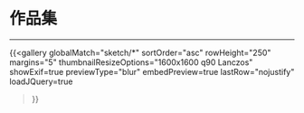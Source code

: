 # 作品集
***
{{<gallery
    globalMatch="sketch/*"
    sortOrder="asc"
    rowHeight="250"
    margins="5"
    thumbnailResizeOptions="1600x1600 q90 Lanczos"
    showExif=true
	previewType="blur"
    embedPreview=true
	lastRow="nojustify"
    loadJQuery=true
>}}
